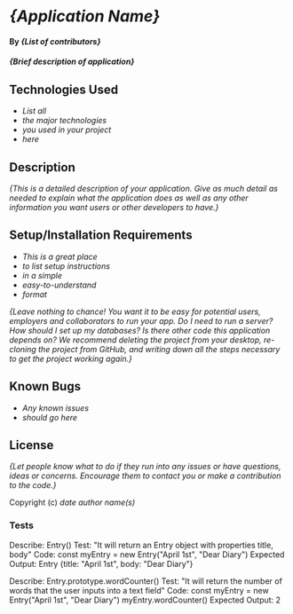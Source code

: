 # _{Application Name}_

#### By _**{List of contributors}**_

#### _{Brief description of application}_

## Technologies Used

* _List all_
* _the major technologies_
* _you used in your project_
* _here_

## Description

_{This is a detailed description of your application. Give as much detail as needed to explain what the application does as well as any other information you want users or other developers to have.}_

## Setup/Installation Requirements

* _This is a great place_
* _to list setup instructions_
* _in a simple_
* _easy-to-understand_
* _format_

_{Leave nothing to chance! You want it to be easy for potential users, employers and collaborators to run your app. Do I need to run a server? How should I set up my databases? Is there other code this application depends on? We recommend deleting the project from your desktop, re-cloning the project from GitHub, and writing down all the steps necessary to get the project working again.}_

## Known Bugs

* _Any known issues_
* _should go here_

## License

_{Let people know what to do if they run into any issues or have questions, ideas or concerns.  Encourage them to contact you or make a contribution to the code.}_

Copyright (c) _date_ _author name(s)_

### Tests

Describe: Entry()
Test: "It will return an Entry object with properties title, body"
Code: const myEntry = new Entry("April 1st", "Dear Diary")
Expected Output: Entry {title: "April 1st", body: "Dear Diary"}

Describe: Entry.prototype.wordCounter()
Test: "It will return the number of words that the user inputs into a text field"
Code: const myEntry = new Entry("April 1st", "Dear Diary")
      myEntry.wordCounter()
Expected Output: 2
